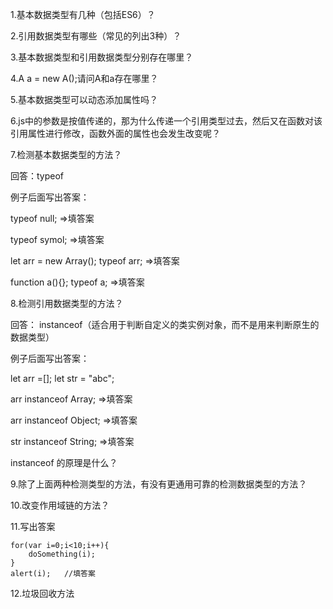 
1.基本数据类型有几种（包括ES6）？

2.引用数据类型有哪些（常见的列出3种）？

3.基本数据类型和引用数据类型分别存在哪里？

4.A a = new A();请问A和a存在哪里？

5.基本数据类型可以动态添加属性吗？

6.js中的参数是按值传递的，那为什么传递一个引用类型过去，然后又在函数对该引用属性进行修改，函数外面的属性也会发生改变呢？

7.检测基本数据类型的方法？

回答：typeof

例子后面写出答案：

typeof null;   =>填答案

typeof symol;  =>填答案

let arr = new Array();    typeof arr;   =>填答案

function a(){};   typeof a;   =>填答案

8.检测引用数据类型的方法？

回答： instanceof（适合用于判断自定义的类实例对象，而不是用来判断原生的数据类型）

例子后面写出答案：

let arr =[];  let str = "abc";

arr instanceof Array;  =>填答案

arr instanceof Object;  =>填答案

str instanceof String; =>填答案

instanceof 的原理是什么？



9.除了上面两种检测类型的方法，有没有更通用可靠的检测数据类型的方法？

10.改变作用域链的方法？

11.写出答案

```
for(var i=0;i<10;i++){
	doSomething(i);
}
alert(i);   //填答案
```

12.垃圾回收方法

